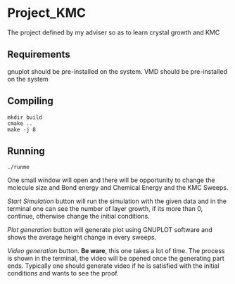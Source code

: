 # Project_KMC
The project defined by my adviser so as to learn crystal growth and KMC

## Requirements
gnuplot should be pre-installed on the system.
VMD should be pre-installed on the system

## Compiling
```
mkdir build
cmake ..
make -j 8
```
## Running
`./runme`

One small window will open and there will be opportunity to change the molecule 
size and Bond energy and Chemical Energy and the KMC Sweeps. 

*Start Simulation* button will run the simulation with the given data and in the
terminal one can see the number of layer growth, if its more than 0, continue,
otherwise change the initial conditions.

*Plot generation* button will generate plot using GNUPLOT software and shows the
average height change in every sweeps.

*Video generation* button. **Be ware**, this one takes a lot of time. The process
is shown in the terminal, the video will be opened once the generating part ends. 
Typically one should generate video if he is satisfied with the initial conditions
and wants to see the proof.